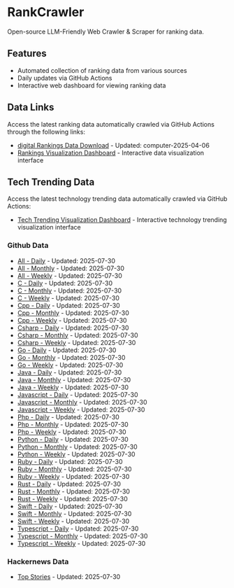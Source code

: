 # RankCrawler

Open-source LLM-Friendly Web Crawler & Scraper for ranking data.

## Features

* Automated collection of ranking data from various sources
* Daily updates via GitHub Actions
* Interactive web dashboard for viewing ranking data


## Data Links

Access the latest ranking data automatically crawled via GitHub Actions through the following links:

* [digital Rankings Data Download](https://github.com/chenjy16/RankCrawler/blob/main/data/1688/digital_computer_2025-04-06.json) - Updated: computer-2025-04-06
* [Rankings Visualization Dashboard](https://chenjy16.github.io/RankCrawler/1688_rankings.html) - Interactive data visualization interface




## Tech Trending Data

Access the latest technology trending data automatically crawled via GitHub Actions:

* [Tech Trending Visualization Dashboard](https://chenjy16.github.io/RankCrawler/tech_trending.html) - Interactive technology trending visualization interface

### Github Data

* [All - Daily](https://github.com/chenjy16/RankCrawler/blob/main/data/github/github_all_daily_2025-07-30.json) - Updated: 2025-07-30
* [All - Monthly](https://github.com/chenjy16/RankCrawler/blob/main/data/github/github_all_monthly_2025-07-30.json) - Updated: 2025-07-30
* [All - Weekly](https://github.com/chenjy16/RankCrawler/blob/main/data/github/github_all_weekly_2025-07-30.json) - Updated: 2025-07-30
* [C - Daily](https://github.com/chenjy16/RankCrawler/blob/main/data/github/github_c_daily_2025-07-30.json) - Updated: 2025-07-30
* [C - Monthly](https://github.com/chenjy16/RankCrawler/blob/main/data/github/github_c_monthly_2025-07-30.json) - Updated: 2025-07-30
* [C - Weekly](https://github.com/chenjy16/RankCrawler/blob/main/data/github/github_c_weekly_2025-07-30.json) - Updated: 2025-07-30
* [Cpp - Daily](https://github.com/chenjy16/RankCrawler/blob/main/data/github/github_cpp_daily_2025-07-30.json) - Updated: 2025-07-30
* [Cpp - Monthly](https://github.com/chenjy16/RankCrawler/blob/main/data/github/github_cpp_monthly_2025-07-30.json) - Updated: 2025-07-30
* [Cpp - Weekly](https://github.com/chenjy16/RankCrawler/blob/main/data/github/github_cpp_weekly_2025-07-30.json) - Updated: 2025-07-30
* [Csharp - Daily](https://github.com/chenjy16/RankCrawler/blob/main/data/github/github_csharp_daily_2025-07-30.json) - Updated: 2025-07-30
* [Csharp - Monthly](https://github.com/chenjy16/RankCrawler/blob/main/data/github/github_csharp_monthly_2025-07-30.json) - Updated: 2025-07-30
* [Csharp - Weekly](https://github.com/chenjy16/RankCrawler/blob/main/data/github/github_csharp_weekly_2025-07-30.json) - Updated: 2025-07-30
* [Go - Daily](https://github.com/chenjy16/RankCrawler/blob/main/data/github/github_go_daily_2025-07-30.json) - Updated: 2025-07-30
* [Go - Monthly](https://github.com/chenjy16/RankCrawler/blob/main/data/github/github_go_monthly_2025-07-30.json) - Updated: 2025-07-30
* [Go - Weekly](https://github.com/chenjy16/RankCrawler/blob/main/data/github/github_go_weekly_2025-07-30.json) - Updated: 2025-07-30
* [Java - Daily](https://github.com/chenjy16/RankCrawler/blob/main/data/github/github_java_daily_2025-07-30.json) - Updated: 2025-07-30
* [Java - Monthly](https://github.com/chenjy16/RankCrawler/blob/main/data/github/github_java_monthly_2025-07-30.json) - Updated: 2025-07-30
* [Java - Weekly](https://github.com/chenjy16/RankCrawler/blob/main/data/github/github_java_weekly_2025-07-30.json) - Updated: 2025-07-30
* [Javascript - Daily](https://github.com/chenjy16/RankCrawler/blob/main/data/github/github_javascript_daily_2025-07-30.json) - Updated: 2025-07-30
* [Javascript - Monthly](https://github.com/chenjy16/RankCrawler/blob/main/data/github/github_javascript_monthly_2025-07-30.json) - Updated: 2025-07-30
* [Javascript - Weekly](https://github.com/chenjy16/RankCrawler/blob/main/data/github/github_javascript_weekly_2025-07-30.json) - Updated: 2025-07-30
* [Php - Daily](https://github.com/chenjy16/RankCrawler/blob/main/data/github/github_php_daily_2025-07-30.json) - Updated: 2025-07-30
* [Php - Monthly](https://github.com/chenjy16/RankCrawler/blob/main/data/github/github_php_monthly_2025-07-30.json) - Updated: 2025-07-30
* [Php - Weekly](https://github.com/chenjy16/RankCrawler/blob/main/data/github/github_php_weekly_2025-07-30.json) - Updated: 2025-07-30
* [Python - Daily](https://github.com/chenjy16/RankCrawler/blob/main/data/github/github_python_daily_2025-07-30.json) - Updated: 2025-07-30
* [Python - Monthly](https://github.com/chenjy16/RankCrawler/blob/main/data/github/github_python_monthly_2025-07-30.json) - Updated: 2025-07-30
* [Python - Weekly](https://github.com/chenjy16/RankCrawler/blob/main/data/github/github_python_weekly_2025-07-30.json) - Updated: 2025-07-30
* [Ruby - Daily](https://github.com/chenjy16/RankCrawler/blob/main/data/github/github_ruby_daily_2025-07-30.json) - Updated: 2025-07-30
* [Ruby - Monthly](https://github.com/chenjy16/RankCrawler/blob/main/data/github/github_ruby_monthly_2025-07-30.json) - Updated: 2025-07-30
* [Ruby - Weekly](https://github.com/chenjy16/RankCrawler/blob/main/data/github/github_ruby_weekly_2025-07-30.json) - Updated: 2025-07-30
* [Rust - Daily](https://github.com/chenjy16/RankCrawler/blob/main/data/github/github_rust_daily_2025-07-30.json) - Updated: 2025-07-30
* [Rust - Monthly](https://github.com/chenjy16/RankCrawler/blob/main/data/github/github_rust_monthly_2025-07-30.json) - Updated: 2025-07-30
* [Rust - Weekly](https://github.com/chenjy16/RankCrawler/blob/main/data/github/github_rust_weekly_2025-07-30.json) - Updated: 2025-07-30
* [Swift - Daily](https://github.com/chenjy16/RankCrawler/blob/main/data/github/github_swift_daily_2025-07-30.json) - Updated: 2025-07-30
* [Swift - Monthly](https://github.com/chenjy16/RankCrawler/blob/main/data/github/github_swift_monthly_2025-07-30.json) - Updated: 2025-07-30
* [Swift - Weekly](https://github.com/chenjy16/RankCrawler/blob/main/data/github/github_swift_weekly_2025-07-30.json) - Updated: 2025-07-30
* [Typescript - Daily](https://github.com/chenjy16/RankCrawler/blob/main/data/github/github_typescript_daily_2025-07-30.json) - Updated: 2025-07-30
* [Typescript - Monthly](https://github.com/chenjy16/RankCrawler/blob/main/data/github/github_typescript_monthly_2025-07-30.json) - Updated: 2025-07-30
* [Typescript - Weekly](https://github.com/chenjy16/RankCrawler/blob/main/data/github/github_typescript_weekly_2025-07-30.json) - Updated: 2025-07-30

### Hackernews Data

* [Top Stories](https://github.com/chenjy16/RankCrawler/blob/main/data/hackernews/hackernews_top_2025-07-30.json) - Updated: 2025-07-30


